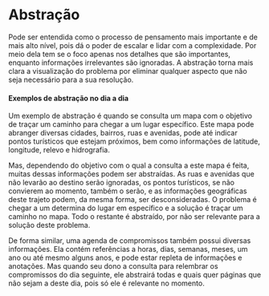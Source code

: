 # Abstração

Pode ser entendida como o processo de pensamento mais importante e de mais alto nível, pois dá o poder de escalar e lidar com a complexidade. Por meio dela tem se o foco apenas nos detalhes que são importantes, enquanto informações irrelevantes são ignoradas. A abstração torna mais clara a visualização do problema por eliminar qualquer aspecto que não seja necessário para a sua resolução.



#### Exemplos de abstração no dia a dia

Um exemplo de abstração é quando se consulta um mapa com o objetivo de traçar um caminho para chegar a um lugar específico. Este mapa pode abranger diversas cidades, bairros, ruas e avenidas, pode até indicar pontos turísticos que estejam próximos, bem como informações de latitude, longitude, relevo e hidrografia.

Mas, dependendo do objetivo com o qual a consulta a este mapa é feita, muitas dessas informações podem ser abstraídas. As ruas e avenidas que não levarão ao destino serão ignoradas, os pontos turísticos, se não convierem ao momento, também o serão, e as informações geográficas deste trajeto podem, da mesma forma, ser desconsideradas. O problema é chegar a um determina do lugar em específico e a solução é traçar um caminho no mapa. Todo o restante é abstraído, por não ser relevante para a solução deste problema.

De forma similar, uma agenda de compromissos também possui diversas informações. Ela contém referências a horas, dias, semanas, meses, um ano ou até mesmo alguns anos, e pode estar repleta de informações e anotações. Mas quando seu dono a consulta para relembrar os compromissos do dia seguinte, ele abstrairá todas e quais quer páginas que não sejam a deste dia, pois só ele é relevante no momento.